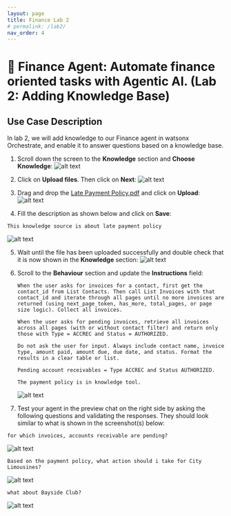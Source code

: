 ```yaml
---
layout: page
title: Finance Lab 2
# permalink: /lab2/
nav_order: 4
---
```

# 🏦 Finance Agent: Automate finance oriented tasks with Agentic AI. (Lab 2: Adding Knowledge Base)

## Use Case Description

In lab 2, we will add knowledge to our Finance agent in watsonx Orchestrate, and enable it to answer questions based on a knowledge base.

1. Scroll down the screen to the **Knowledge** section and **Choose Knowledge**:
   ![alt text](imgs/imgs_b/Finance_b_step_1.png)

2. Click on **Upload files**. Then click on **Next**:
   ![alt text](imgs/imgs_b/Finance_b_step_2.png)

3. Drag and drop the [Late Payment Policy.pdf](pdfs/Late%20Payment%20Policy.pdf) and click on **Upload**:
   ![alt text](imgs/imgs_b/Finance_b_step_3.png)

4. Fill the description as shown below and click on **Save**:
```
This knowledge source is about late payment policy
```
   ![alt text](imgs/imgs_b/Finance_b_step_4.png)

5. Wait until the file has been uploaded successfully and double check that it is now shown in the **Knowledge** section:
   ![alt text](imgs/imgs_b/Finance_b_step_5.png)

6. Scroll to the **Behaviour** section and update the **Instructions** field:
   ```
   When the user asks for invoices for a contact, first get the contact_id from List Contacts. Then call List Invoices with that contact_id and iterate through all pages until no more invoices are returned (using next_page_token, has_more, total_pages, or page size logic). Collect all invoices.

   When the user asks for pending invoices, retrieve all invoices across all pages (with or without contact filter) and return only those with Type = ACCREC and Status = AUTHORIZED.

   Do not ask the user for input. Always include contact name, invoice type, amount paid, amount due, due date, and status. Format the results in a clear table or list.

   Pending account receivables = Type ACCREC and Status AUTHORIZED.

   The payment policy is in knowledge tool.

   ```
   ![alt text](imgs/imgs_b/Finance_b_step_6.png)

7. Test your agent in the preview chat on the right side by asking the following questions and validating the responses. They should look similar to what is shown in the screenshot(s) below:
```
for which invoices, accounts receivable are pending?
```
![alt text](imgs/imgs_b/Finance_b_test_1.png)

```
Based on the payment policy, what action should i take for City Limousines?
```
![alt text](imgs/imgs_b/Finance_b_test_2.png)

```
what about Bayside Club?
```
![alt text](imgs/imgs_b/Finance_b_test_3.png)
